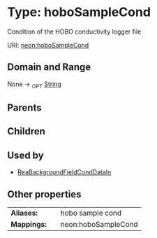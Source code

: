 
# Type: hoboSampleCond


Condition of the HOBO conductivity logger file

URI: [neon:hoboSampleCond](https://data.neonscience.org/hoboSampleCond)


## Domain and Range

None ->  <sub>OPT</sub> [String](types/String.md)

## Parents


## Children


## Used by

 * [ReaBackgroundFieldCondDataIn](ReaBackgroundFieldCondDataIn.md)

## Other properties

|  |  |  |
| --- | --- | --- |
| **Aliases:** | | hobo sample cond |
| **Mappings:** | | neon:hoboSampleCond |

